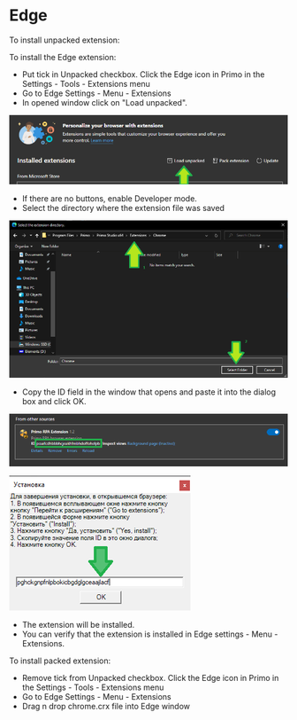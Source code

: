 # Edge

To install unpacked extension:

To install the Edge extension:&#x20;

* Put tick in Unpacked checkbox. Click the Edge icon in Primo in the Settings - Tools - Extensions menu
* Go to Edge Settings - Menu - Extensions&#x20;
* In opened window click on "Load unpacked".

![](../../../.gitbook/assets/edge1.png)

* If there are no buttons, enable Developer mode.&#x20;
* Select the directory where the extension file was saved

![](../../../.gitbook/assets/edge2.png)

* Copy the ID field in the window that opens and paste it into the dialog box and click OK.

![](../../../.gitbook/assets/edge3.png)

![](../../../.gitbook/assets/edge4.png)

* The extension will be installed.&#x20;
* You can verify that the extension is installed in Edge settings - Menu - Extensions.

To install packed extension:

* Remove tick from Unpacked checkbox. Click the Edge icon in Primo in the Settings - Tools - Extensions menu
* Go to Edge Settings - Menu - Extensions&#x20;
* Drag n drop chrome.crx file into Edge window
